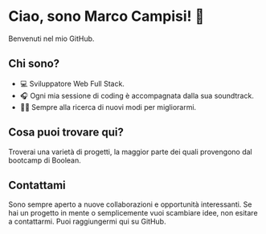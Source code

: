 # Ciao, sono Marco Campisi! 👋

Benvenuti nel mio GitHub.

## Chi sono?

- 💻 Sviluppatore Web Full Stack.
- 🎧 Ogni mia sessione di coding è accompagnata dalla sua soundtrack.
- 💪🏻 Sempre alla ricerca di nuovi modi per migliorarmi.

## Cosa puoi trovare qui?

Troverai una varietà di progetti, la maggior parte dei quali provengono dal bootcamp di Boolean.

## Contattami

Sono sempre aperto a nuove collaborazioni e opportunità interessanti. Se hai un progetto in mente o semplicemente vuoi scambiare idee, non esitare a contattarmi. Puoi raggiungermi qui su GitHub.
